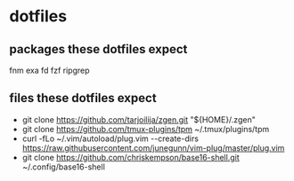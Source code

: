 # dotfiles

## packages these dotfiles expect
fnm exa fd fzf ripgrep

## files these dotfiles expect
* git clone https://github.com/tarjoilija/zgen.git "${HOME}/.zgen"
* git clone https://github.com/tmux-plugins/tpm ~/.tmux/plugins/tpm
* curl -fLo ~/.vim/autoload/plug.vim --create-dirs \
    https://raw.githubusercontent.com/junegunn/vim-plug/master/plug.vim
* git clone https://github.com/chriskempson/base16-shell.git ~/.config/base16-shell
